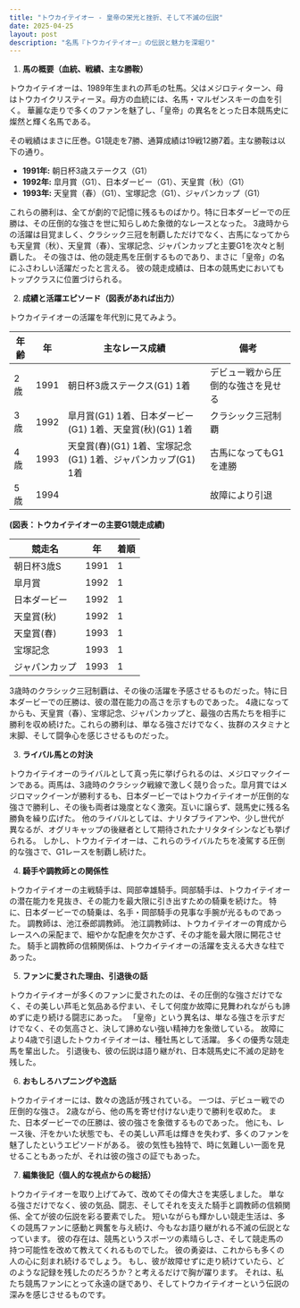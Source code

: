 ```yaml
---
title: "トウカイテイオー - 皇帝の栄光と挫折、そして不滅の伝説"
date: 2025-04-25
layout: post
description: "名馬『トウカイテイオー』の伝説と魅力を深堀り"
---
```


1. **馬の概要（血統、戦績、主な勝鞍）**

トウカイテイオーは、1989年生まれの芦毛の牡馬。父はメジロティターン、母はトウカイクリスティーヌ。母方の血統には、名馬・マルゼンスキーの血を引く。  華麗な走りで多くのファンを魅了し、「皇帝」の異名をとった日本競馬史に燦然と輝く名馬である。

その戦績はまさに圧巻。G1競走を7勝、通算成績は19戦12勝7着。主な勝鞍は以下の通り。

* **1991年:**  朝日杯3歳ステークス（G1）
* **1992年:**  皐月賞（G1）、日本ダービー（G1）、天皇賞（秋）（G1）
* **1993年:**  天皇賞（春）（G1）、宝塚記念（G1）、ジャパンカップ（G1）

これらの勝利は、全てが劇的で記憶に残るものばかり。特に日本ダービーでの圧勝は、その圧倒的な強さを世に知らしめた象徴的なレースとなった。  3歳時からの活躍は目覚ましく、クラシック三冠を制覇しただけでなく、古馬になってからも天皇賞（秋）、天皇賞（春）、宝塚記念、ジャパンカップと主要G1を次々と制覇した。  その強さは、他の競走馬を圧倒するものであり、まさに「皇帝」の名にふさわしい活躍だったと言える。 彼の競走成績は、日本の競馬史においてもトップクラスに位置づけられる。


2. **成績と活躍エピソード（図表があれば出力）**

トウカイテイオーの活躍を年代別に見てみよう。

| 年齢 | 年 | 主なレース成績 | 備考 |
|---|---|---|---|
| 2歳 | 1991 | 朝日杯3歳ステークス(G1) 1着 | デビュー戦から圧倒的な強さを見せる |
| 3歳 | 1992 | 皐月賞(G1) 1着、日本ダービー(G1) 1着、天皇賞(秋)(G1) 1着 | クラシック三冠制覇 |
| 4歳 | 1993 | 天皇賞(春)(G1) 1着、宝塚記念(G1) 1着、ジャパンカップ(G1) 1着 | 古馬になってもG1を連勝 |
| 5歳 | 1994 |  |  故障により引退 |


**(図表：トウカイテイオーの主要G1競走成績)**

| 競走名         | 年     | 着順 |
|-----------------|---------|-------|
| 朝日杯3歳S     | 1991   | 1     |
| 皐月賞         | 1992   | 1     |
| 日本ダービー     | 1992   | 1     |
| 天皇賞(秋)     | 1992   | 1     |
| 天皇賞(春)     | 1993   | 1     |
| 宝塚記念       | 1993   | 1     |
| ジャパンカップ   | 1993   | 1     |


3歳時のクラシック三冠制覇は、その後の活躍を予感させるものだった。特に日本ダービーでの圧勝は、彼の潜在能力の高さを示すものであった。 4歳になってからも、天皇賞（春）、宝塚記念、ジャパンカップと、最強の古馬たちを相手に勝利を収め続けた。これらの勝利は、単なる強さだけでなく、抜群のスタミナと末脚、そして闘争心を感じさせるものだった。


3. **ライバル馬との対決**

トウカイテイオーのライバルとして真っ先に挙げられるのは、メジロマックイーンである。両馬は、3歳時のクラシック戦線で激しく競り合った。皐月賞ではメジロマックイーンが勝利するも、日本ダービーではトウカイテイオーが圧倒的な強さで勝利し、その後も両者は幾度となく激突。互いに譲らず、競馬史に残る名勝負を繰り広げた。  他のライバルとしては、ナリタブライアンや、少し世代が異なるが、オグリキャップの後継者として期待されたナリタタイシンなども挙げられる。  しかし、トウカイテイオーは、これらのライバルたちを凌駕する圧倒的な強さで、G1レースを制覇し続けた。


4. **騎手や調教師との関係性**

トウカイテイオーの主戦騎手は、岡部幸雄騎手。岡部騎手は、トウカイテイオーの潜在能力を見抜き、その能力を最大限に引き出すための騎乗を続けた。  特に、日本ダービーでの騎乗は、名手・岡部騎手の見事な手腕が光るものであった。  調教師は、池江泰郎調教師。  池江調教師は、トウカイテイオーの育成からレースへの采配まで、細やかな配慮を欠かさず、その才能を最大限に開花させた。  騎手と調教師の信頼関係は、トウカイテイオーの活躍を支える大きな柱であった。


5. **ファンに愛された理由、引退後の話**

トウカイテイオーが多くのファンに愛されたのは、その圧倒的な強さだけでなく、その美しい芦毛と気品ある佇まい、そして何度か故障に見舞われながらも諦めずに走り続ける闘志にあった。  「皇帝」という異名は、単なる強さを示すだけでなく、その気高さと、決して諦めない強い精神力を象徴している。  故障により4歳で引退したトウカイテイオーは、種牡馬として活躍。  多くの優秀な競走馬を輩出した。  引退後も、彼の伝説は語り継がれ、日本競馬史に不滅の足跡を残した。


6. **おもしろハプニングや逸話**

トウカイテイオーには、数々の逸話が残されている。  一つは、デビュー戦での圧倒的な強さ。  2歳ながら、他の馬を寄せ付けない走りで勝利を収めた。  また、日本ダービーでの圧勝は、彼の強さを象徴するものであった。  他にも、レース後、汗をかいた状態でも、その美しい芦毛は輝きを失わず、多くのファンを魅了したというエピソードがある。  彼の気性も独特で、時に気難しい一面を見せることもあったが、それは彼の強さの証でもあった。


7. **編集後記（個人的な視点からの総括）**

トウカイテイオーを取り上げてみて、改めてその偉大さを実感しました。  単なる強さだけでなく、彼の気品、闘志、そしてそれを支えた騎手と調教師の信頼関係、全てが彼の伝説を彩る要素でした。  短いながらも輝かしい競走生活は、多くの競馬ファンに感動と興奮を与え続け、今もなお語り継がれる不滅の伝説となっています。  彼の存在は、競馬というスポーツの素晴らしさ、そして競走馬の持つ可能性を改めて教えてくれるものでした。  彼の勇姿は、これからも多くの人の心に刻まれ続けるでしょう。  もし、彼が故障せずに走り続けていたら、どのような記録を残したのだろうか？と考えるだけで胸が躍ります。  それは、私たち競馬ファンにとって永遠の謎であり、そしてトウカイテイオーという伝説の深みを感じさせるものです。

